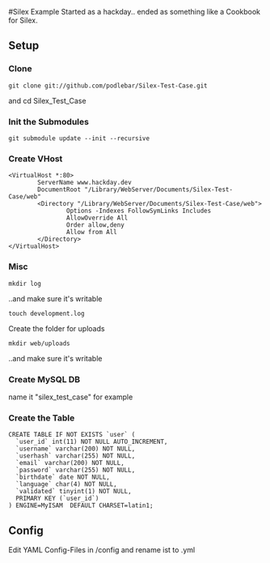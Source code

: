 #Silex Example
Started as a hackday.. ended as something like a Cookbook for Silex.

## Setup

### Clone 
    git clone git://github.com/podlebar/Silex-Test-Case.git

and
    cd Silex_Test_Case
    
### Init the Submodules 
    git submodule update --init --recursive

### Create VHost
    <VirtualHost *:80>
            ServerName www.hackday.dev
            DocumentRoot "/Library/WebServer/Documents/Silex-Test-Case/web"
            <Directory "/Library/WebServer/Documents/Silex-Test-Case/web">
                    Options -Indexes FollowSymLinks Includes
                    AllowOverride All
                    Order allow,deny
                    Allow from All
            </Directory>
    </VirtualHost>
        
### Misc
    mkdir log
    
..and make sure it's writable

    touch development.log
    
Create the folder for uploads

    mkdir web/uploads
    
..and make sure it's writable

### Create MySQL DB
name it "silex_test_case" for example

### Create the Table
    CREATE TABLE IF NOT EXISTS `user` (
      `user_id` int(11) NOT NULL AUTO_INCREMENT,
      `username` varchar(200) NOT NULL,
      `userhash` varchar(255) NOT NULL,
      `email` varchar(200) NOT NULL,
      `password` varchar(255) NOT NULL,
      `birthdate` date NOT NULL,
      `language` char(4) NOT NULL,
      `validated` tinyint(1) NOT NULL,
      PRIMARY KEY (`user_id`)
    ) ENGINE=MyISAM  DEFAULT CHARSET=latin1;

## Config
Edit YAML Config-Files in /config and rename ist to .yml 
